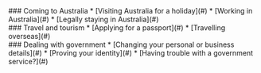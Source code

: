 <div class="col-sm-12 col-md-4 col-lg-4">
<div markdown="1">
### Coming to Australia
* [Visiting Australia for a holiday](#)
* [Working in Australia](#)
* [Legally staying in Australia](#)
</div>
</div>

<div class="col-sm-12 col-md-4 col-lg-4">
<div markdown="1">
### Travel and tourism
* [Applying for a passport](#)
* [Travelling overseas](#)
</div>
</div>

<div class="col-sm-12 col-md-4 col-lg-4">
<div markdown="1">
### Dealing with government
* [Changing your personal or business details](#)
* [Proving your identity](#)
* [Having trouble with a government service?](#)
</div>
</div>
